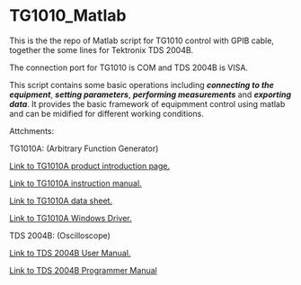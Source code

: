 # TG1010_Matlab

This is the the repo of Matlab script for TG1010 control with GPIB cable, together the some lines for Tektronix TDS 2004B.

The connection port for TG1010 is COM and TDS 2004B is VISA.

This script contains some basic operations including ***connecting to the equipment***, ***setting parameters***, ***performing measurements*** and ***exporting data***. It provides the basic framework of equipmment control  using matlab and can be midified for different working conditions.

Attchments:

TG1010A: (Arbitrary Function Generator)

[Link to TG1010A product introduction page.](https://www.aimtti.com/product-category/legacy-products/aim-tg1010a)

[Link to TG1010A instruction manual.](https://resources.aimtti.com/manuals/TG1010A_Instruction_Manual-Iss12.pdf)

[Link to TG1010A data sheet.](https://resources.aimtti.com/datasheets/AIM-TG1010A_function_generator_data_sheet-Iss2A.pdf)

[Link to TG1010A Windows Driver.](https://resources.aimtti.com/drivers/cvi-1010-v1_0.zip)

TDS 2004B: (Oscilloscope)

[Link to TDS 2004B User Manual.](https://download.tek.com/manual/071181702web.pdf)

[Link to TDS 2004B Programmer Manual](https://download.tek.com/manual/071107504.pdf)

